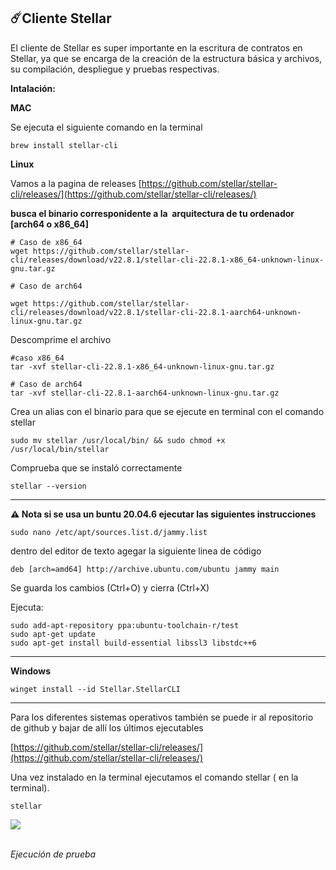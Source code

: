 ## **☄️Cliente Stellar**

El cliente de Stellar es super importante en la escritura de contratos en Stellar, ya que se encarga de la creación de la estructura básica y archivos, su compilación, despliegue y pruebas respectivas.

**Intalación:**

**MAC** 

Se ejecuta el siguiente comando en la terminal

```plaintext
brew install stellar-cli
```

**Linux**

Vamos a la pagina de releases [https://github.com/stellar/stellar-cli/releases/](https://github.com/stellar/stellar-cli/releases/)

**busca el binario corresponidente a la  arquitectura de tu ordenador \[arch64 o x86\_64\]**

```plaintext
# Caso de x86_64
wget https://github.com/stellar/stellar-cli/releases/download/v22.8.1/stellar-cli-22.8.1-x86_64-unknown-linux-gnu.tar.gz

# Caso de arch64

wget https://github.com/stellar/stellar-cli/releases/download/v22.8.1/stellar-cli-22.8.1-aarch64-unknown-linux-gnu.tar.gz
```

Descomprime el archivo 

```plaintext
#caso x86_64
tar -xvf stellar-cli-22.8.1-x86_64-unknown-linux-gnu.tar.gz

# Caso de arch64
tar -xvf stellar-cli-22.8.1-aarch64-unknown-linux-gnu.tar.gz
```

Crea un alias con el binario para que se ejecute en terminal con el comando stellar

```plaintext
sudo mv stellar /usr/local/bin/ && sudo chmod +x /usr/local/bin/stellar
```

Comprueba que se instaló correctamente

```plaintext
stellar --version
```

---

**⚠️ Nota si se usa un buntu 20.04.6 ejecutar las siguientes instrucciones**

```plaintext
sudo nano /etc/apt/sources.list.d/jammy.list
```

dentro del editor de texto agegar la siguiente linea de código

```plaintext
deb [arch=amd64] http://archive.ubuntu.com/ubuntu jammy main
```

Se guarda los cambios (Ctrl+O) y cierra (Ctrl+X)

Ejecuta:

```plaintext
sudo add-apt-repository ppa:ubuntu-toolchain-r/test
sudo apt-get update
sudo apt-get install build-essential libssl3 libstdc++6
```

---

**Windows**

```plaintext
winget install --id Stellar.StellarCLI 
```

---

Para los diferentes sistemas operativos también se puede ir al repositorio de github y bajar de allí los últimos ejecutables

[https://github.com/stellar/stellar-cli/releases/](https://github.com/stellar/stellar-cli/releases/)

Una vez instalado en la terminal ejecutamos el comando stellar ( en la terminal).

```plaintext
stellar
```

![](https://docs.stellarespanol.info/~gitbook/image?url=https%3A%2F%2F4030095675-files.gitbook.io%2F%7E%2Ffiles%2Fv0%2Fb%2Fgitbook-x-prod.appspot.com%2Fo%2Fspaces%252FtbyfkjBGlvJb3cEGvvm8%252Fuploads%252FPmKyXOU2utpYauP8mivD%252Fimage.png%3Falt%3Dmedia%26token%3Df6ede047-9310-48f2-befc-ae501100d425&width=768&dpr=4&quality=100&sign=6489f090&sv=2)

                                                                                                                      _Ejecución de prueba_
